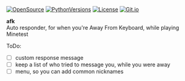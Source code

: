 [![OpenSource](https://img.shields.io/badge/Open-Source-orange.svg)](https://github.com/doyousketch2)  [![PythonVersions](https://img.shields.io/badge/Lua-LuaJIT-blue.svg)](https://www.lua.org)  [![License](https://img.shields.io/badge/license-GPL-lightgrey.svg)](https://www.gnu.org/licenses/gpl-3.0.en.html)  [![Git.io](https://img.shields.io/badge/Git.io-fxYWo-233139.svg)](https://git.io/fxYWo) 


**afk**  
Auto responder, for when you're Away From Keyboard, while playing Minetest


ToDo:  
- [ ] custom response message  
- [ ] keep a list of who tried to message you, while you were away  
- [ ] menu, so you can add common nicknames  
